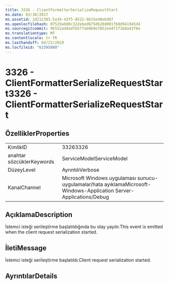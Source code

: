 ```yaml
---
title: 3326 - ClientFormatterSerializeRequestStart
ms.date: 03/30/2017
ms.assetid: 1d212383-5a34-43f5-8522-9b15ed8ebd87
ms.openlocfilehash: 07529ab88c322ebed675d620d801f68d941945d4
ms.sourcegitcommit: 9b552addadfb57fab0b9e7852ed4f1f1b8a42f8e
ms.translationtype: MT
ms.contentlocale: tr-TR
ms.lasthandoff: 04/23/2019
ms.locfileid: "61595880"
---
```

# <a name="3326---clientformatterserializerequeststart"></a><span data-ttu-id="b0e1f-102">3326 - ClientFormatterSerializeRequestStart</span><span class="sxs-lookup"><span data-stu-id="b0e1f-102">3326 - ClientFormatterSerializeRequestStart</span></span>
## <a name="properties"></a><span data-ttu-id="b0e1f-103">Özellikler</span><span class="sxs-lookup"><span data-stu-id="b0e1f-103">Properties</span></span>  
  
|||  
|-|-|  
|<span data-ttu-id="b0e1f-104">Kimlik</span><span class="sxs-lookup"><span data-stu-id="b0e1f-104">ID</span></span>|<span data-ttu-id="b0e1f-105">3326</span><span class="sxs-lookup"><span data-stu-id="b0e1f-105">3326</span></span>|  
|<span data-ttu-id="b0e1f-106">anahtar sözcükler</span><span class="sxs-lookup"><span data-stu-id="b0e1f-106">Keywords</span></span>|<span data-ttu-id="b0e1f-107">ServiceModel</span><span class="sxs-lookup"><span data-stu-id="b0e1f-107">ServiceModel</span></span>|  
|<span data-ttu-id="b0e1f-108">Düzey</span><span class="sxs-lookup"><span data-stu-id="b0e1f-108">Level</span></span>|<span data-ttu-id="b0e1f-109">Ayrıntılı</span><span class="sxs-lookup"><span data-stu-id="b0e1f-109">Verbose</span></span>|  
|<span data-ttu-id="b0e1f-110">Kanal</span><span class="sxs-lookup"><span data-stu-id="b0e1f-110">Channel</span></span>|<span data-ttu-id="b0e1f-111">Microsoft Windows uygulaması sunucu-uygulamalar/hata ayıklama</span><span class="sxs-lookup"><span data-stu-id="b0e1f-111">Microsoft-Windows-Application Server-Applications/Debug</span></span>|  
  
## <a name="description"></a><span data-ttu-id="b0e1f-112">Açıklama</span><span class="sxs-lookup"><span data-stu-id="b0e1f-112">Description</span></span>  
 <span data-ttu-id="b0e1f-113">İstemci isteği serileştirme başlatıldığında bu olay yayılır.</span><span class="sxs-lookup"><span data-stu-id="b0e1f-113">This event is emitted when the client request serialization started.</span></span>  
  
## <a name="message"></a><span data-ttu-id="b0e1f-114">İleti</span><span class="sxs-lookup"><span data-stu-id="b0e1f-114">Message</span></span>  
 <span data-ttu-id="b0e1f-115">İstemci isteği serileştirme başlatıldı.</span><span class="sxs-lookup"><span data-stu-id="b0e1f-115">Client request serialization started.</span></span>  
  
## <a name="details"></a><span data-ttu-id="b0e1f-116">Ayrıntılar</span><span class="sxs-lookup"><span data-stu-id="b0e1f-116">Details</span></span>
